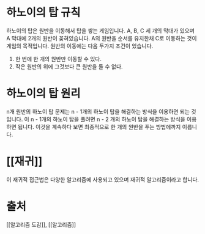 # 하노이의 탑 규칙
하노이의 탑은 원반을 이동해서 탑을 쌓는 게임입니다.
A, B, C 세 개의 막대가 있으며 A 막대에 2개의 원반이 꽂혀있습니다.
A의 원반을 순서를 유지한채 C로 이동하는 것이 게임의 목적입니다.
원반의 이동에는 다음 두가지 조건이 있습니다.
1. 한 번에 한 개의 원반만 이동할 수 있다.
2. 작은 원반의 위에 그것보다 큰 원반을 둘 수 없다.
# 하노이의 탑 원리
n개 원반의 하노이 탑 문제는 n - 1개의 하노이 탑을 해결하는 방식을 이용하면 되는 것입니다.
이 n - 1개의 하노이 탑을 풀려면 n - 2 개의 하노이 탑을 해결하는 방식을 이용하면 됩니다.
이것을 계속하다 보면 최종적으로 한 개의 원반을 푸는 방법에까지 이릅니다.
# [[재귀]]
이 재귀적 접근법은 다양한 알고리즘에 사용되고 있으며 재귀적 알고리즘이라고 합니다.
# 출처
[[알고리즘 도감]], [[알고리즘]]
